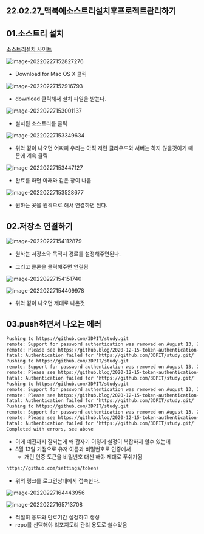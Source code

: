 ## 22.02.27_맥북에소스트리설치후프로젝트관리하기

## 01.소스트리 설치

[소스트리설치 사이트](https://www.sourcetreeapp.com/)

![image-20220227152827276](22.02.07_맥북에소스트리설치후프로젝트관리.assets/image-20220227152827276.png)

- Download for Mac OS X 클릭

![image-20220227152916793](22.02.07_맥북에소스트리설치후프로젝트관리.assets/image-20220227152916793.png)

- download 클릭해서 설치 파일을 받는다.

![image-20220227153001137](22.02.07_맥북에소스트리설치후프로젝트관리.assets/image-20220227153001137.png)

- 설치된 소스트리를 클릭

![image-20220227153349634](22.02.07_맥북에소스트리설치후프로젝트관리.assets/image-20220227153349634.png)

- 위와 같이 나오면 어짜피 우리는 아직 저런 클라우드와 서버는 하지 않을것이기 때문에 계속 클릭

![image-20220227153447127](22.02.07_맥북에소스트리설치후프로젝트관리.assets/image-20220227153447127.png)

- 완료를 하면 아래와 같은 창이 나옴

![image-20220227153528677](22.02.07_맥북에소스트리설치후프로젝트관리.assets/image-20220227153528677.png)

- 원하는 곳을 원격으로 해서 연결하면 된다.

## 02.저장소 연결하기

![image-20220227154112879](22.02.07_맥북에소스트리설치후프로젝트관리.assets/image-20220227154112879.png)

- 원하는 저장소와 목적지 경로를 설정해주면된다.

- 그리고 클론을 클릭해주면 연결됨

![image-20220227154151740](22.02.07_맥북에소스트리설치후프로젝트관리.assets/image-20220227154151740.png)

![image-20220227154409978](22.02.07_맥북에소스트리설치후프로젝트관리.assets/image-20220227154409978.png)

- 위와 같이 나오면 제대로 나온것

## 03.push하면서 나오는 에러

```markdown
Pushing to https://github.com/3DPIT/study.git
remote: Support for password authentication was removed on August 13, 2021. Please use a personal access token instead.
remote: Please see https://github.blog/2020-12-15-token-authentication-requirements-for-git-operations/ for more information.
fatal: Authentication failed for 'https://github.com/3DPIT/study.git/'
Pushing to https://github.com/3DPIT/study.git
remote: Support for password authentication was removed on August 13, 2021. Please use a personal access token instead.
remote: Please see https://github.blog/2020-12-15-token-authentication-requirements-for-git-operations/ for more information.
fatal: Authentication failed for 'https://github.com/3DPIT/study.git/'
Pushing to https://github.com/3DPIT/study.git
remote: Support for password authentication was removed on August 13, 2021. Please use a personal access token instead.
remote: Please see https://github.blog/2020-12-15-token-authentication-requirements-for-git-operations/ for more information.
fatal: Authentication failed for 'https://github.com/3DPIT/study.git/'
Pushing to https://github.com/3DPIT/study.git
remote: Support for password authentication was removed on August 13, 2021. Please use a personal access token instead.
remote: Please see https://github.blog/2020-12-15-token-authentication-requirements-for-git-operations/ for more information.
fatal: Authentication failed for 'https://github.com/3DPIT/study.git/'
Completed with errors, see above
```

- 이게 예전까지 잘되는게 왜 갑자기 이렇게 설정이 복잡하지 할수 있는데
- 8월 13일 기점으로 유저 이름과 비밀번호로 인증에서
  - 개인 인증 토큰을 비밀번호 대신 해야 제대로 푸쉬가됨

```markdown
https://github.com/settings/tokens
```

- 위의 링크를 로그인상태에서 접속한다.

![image-20220227164443956](22.02.07_맥북에소스트리설치후프로젝트관리.assets/image-20220227164443956.png)

![image-20220227165713708](22.02.07_맥북에소스트리설치후프로젝트관리.assets/image-20220227165713708.png)

- 적절히 용도와 만료기간 설정하고 생성
- repo를 선택해야 리포지토리 관리 용도로 쓸수있음





